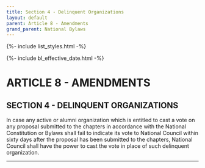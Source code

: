 ```yaml
---
title: Section 4 - Delinquent Organizations
layout: default
parent: Article 8 - Amendments
grand_parent: National Bylaws
---
```


{%- include list_styles.html -%}

{%- include bl_effective_date.html -%}

# ARTICLE 8 - AMENDMENTS

## SECTION 4 - DELINQUENT ORGANIZATIONS

In case any active or alumni organization which is entitled to
cast a vote on any proposal submitted to the chapters in
accordance with the National Constitution or Bylaws shall fail to
indicate its vote to National Council within sixty days after the
proposal has been submitted to the chapters, National Council
shall have the power to cast the vote in place of such delinquent
organization.

---
